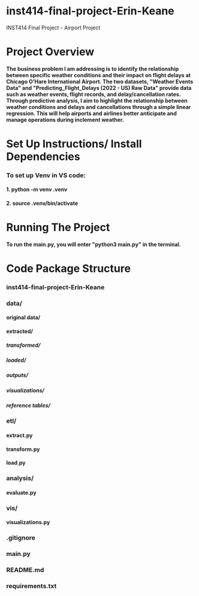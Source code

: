 # inst414-final-project-Erin-Keane
INST414 Final Project - Airport Project 

# Project Overview 
#### The business problem I am addressing is to identify the relationship between specific weather conditions and their impact on flight delays at Chicago O’Hare International Airport. The two datasets, "Weather Events Data" and "Predicting_Flight_Delays (2022 - US) Raw Data" provide data such as weather events, flight records, and delay/cancellation rates. Through predictive analysis, I aim to highlight the relationship between weather conditions and delays and cancellations through a simple linear regression. This will help airports and airlines better anticipate and manage operations during inclement weather.

# Set Up Instructions/ Install Dependencies 
### To set up Venv in VS code: 
#### 1. python -m venv .venv 
#### 2. source .venv/bin/activate

# Running The Project 
#### To run the main.py, you will enter "python3 main.py" in the terminal. 

# Code Package Structure 
### inst414-final-project-Erin-Keane

### data/
#### original data/
#### extracted/
##### transformed/
##### loaded/
##### outputs/ 
##### visualizations/
##### reference tables/

### etl/
#### extract.py
#### transform.py 
#### load.py 

### analysis/
#### evaluate.py 

### vis/ 
#### visualizations.py

### .gitignore
### main.py
### README.md
### requirements.txt